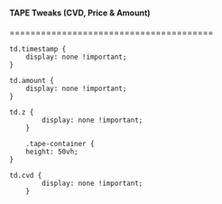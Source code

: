 #### TAPE Tweaks (CVD, Price & Amount)
=======================================

 	td.timestamp { 
  		display: none !important; 
	}
 
 	td.amount { 
  		display: none !important; 
	}
 
 	td.z { 
      		display: none !important; 
    	}
     
     	.tape-container { 
  		height: 50vh; 
	}
 
 	td.cvd { 
	    	display: none !important; 
    	}
     
     



